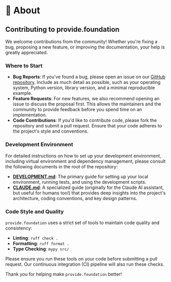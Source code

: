 # 🤝 About

## Contributing to provide.foundation

We welcome contributions from the community! Whether you're fixing a bug, proposing a new feature, or improving the documentation, your help is greatly appreciated.

### Where to Start

*   **Bug Reports**: If you've found a bug, please open an issue on our [GitHub repository](https://github.com/provide-io/provide-foundation/issues). Include as much detail as possible, such as your operating system, Python version, library version, and a minimal reproducible example.
*   **Feature Requests**: For new features, we also recommend opening an issue to discuss the proposal first. This allows the maintainers and the community to provide feedback before you spend time on an implementation.
*   **Code Contributions**: If you'd like to contribute code, please fork the repository and submit a pull request. Ensure that your code adheres to the project's style and conventions.

### Development Environment

For detailed instructions on how to set up your development environment, including virtual environment and dependency management, please consult the following documents in the root of the repository:

*   [**DEVELOPMENT.md**](../../DEVELOPMENT.md): The primary guide for setting up your local environment, running tests, and using the development scripts.
*   [**CLAUDE.md**](../../CLAUDE.md): A specialized guide (originally for the Claude AI assistant, but useful for humans too!) that provides deep insights into the project's architecture, coding conventions, and key design patterns.

### Code Style and Quality

`provide.foundation` uses a strict set of tools to maintain code quality and consistency:

*   **Linting**: `ruff check .`
*   **Formatting**: `ruff format .`
*   **Type Checking**: `mypy src/`

Please ensure you run these tools on your code before submitting a pull request. Our continuous integration (CI) pipeline will also run these checks.

Thank you for helping make `provide.foundation` better!
